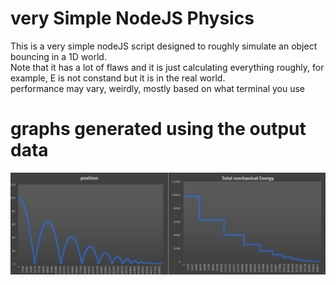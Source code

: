 # very Simple NodeJS Physics
This is a very simple nodeJS script designed to roughly simulate an object bouncing in a 1D world.
<br/> Note that it has a lot of flaws and it is just calculating everything roughly, for example, E is not constand but it is in the real world.
<br/> performance may vary, weirdly, mostly based on what terminal you use
# graphs generated using the output data
<img src="screenshot1.png" alt="Screenshot">
